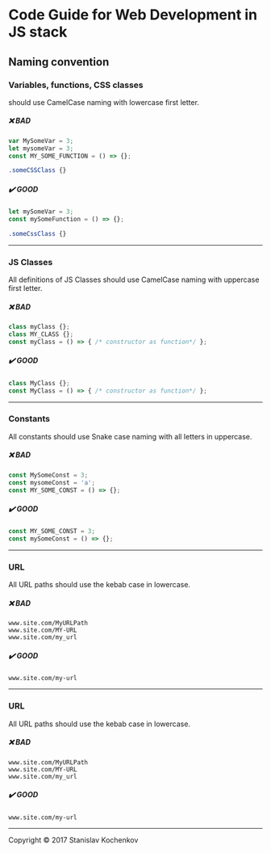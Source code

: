 # Code Guide for Web Development in JS stack


## Naming convention

### Variables, functions, CSS classes
should use CamelCase naming with lowercase first letter.
##### :x: BAD
```javascript
var MySomeVar = 3;
let mysomeVar = 3;
const MY_SOME_FUNCTION = () => {};
```
```css
.someCSSClass {}
```

##### :heavy_check_mark: GOOD 
```javascript
let mySomeVar = 3;
const mySomeFunction = () => {};
```
```css
.someCssClass {}
```

---

### JS Classes
All definitions of JS Classes should use CamelCase naming with uppercase first letter.
##### :x: BAD
```javascript
class myClass {};
class MY_CLASS {};
const myClass = () => { /* constructor as function*/ };
```

##### :heavy_check_mark: GOOD 
```javascript
class MyClass {};
const MyClass = () => { /* constructor as function*/ };
```

---

### Constants
All constants should use Snake case naming with all letters in uppercase.

##### :x: BAD
```javascript
const MySomeConst = 3;
const mysomeConst = 'a';
const MY_SOME_CONST = () => {};
```

##### :heavy_check_mark: GOOD 
```javascript
const MY_SOME_CONST = 3;
const mySomeConst = () => {};
```

---

### URL 
All URL paths should use the kebab case in lowercase.

##### :x: BAD
```
www.site.com/MyURLPath
www.site.com/MY-URL
www.site.com/my_url
```

##### :heavy_check_mark: GOOD 
```
www.site.com/my-url
```

---

### URL 
All URL paths should use the kebab case in lowercase.

##### :x: BAD
```
www.site.com/MyURLPath
www.site.com/MY-URL
www.site.com/my_url
```

##### :heavy_check_mark: GOOD 
```
www.site.com/my-url
```

---

Copyright © 2017 Stanislav Kochenkov 



